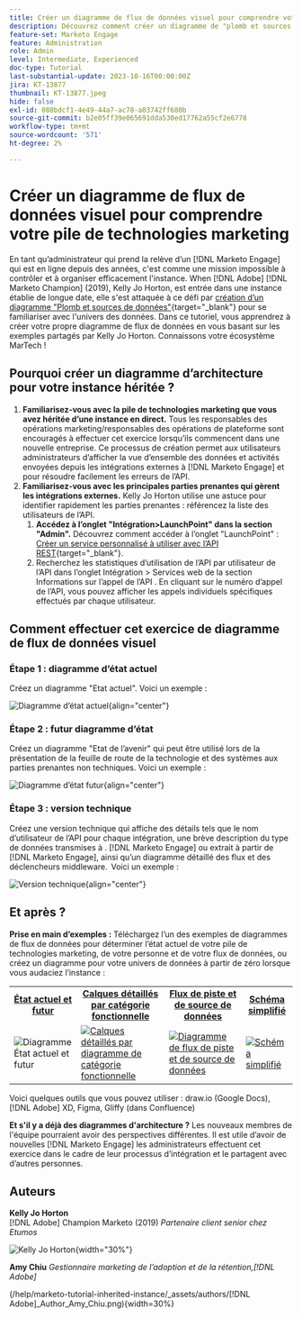 ```yaml
---
title: Créer un diagramme de flux de données visuel pour comprendre votre pile de technologies marketing
description: Découvrez comment créer un diagramme de "plomb et sources de données" pour comprendre l’univers des données, pour contrôler et organiser efficacement l’instance.
feature-set: Marketo Engage
feature: Administration
role: Admin
level: Intermediate, Experienced
doc-type: Tutorial
last-substantial-update: 2023-10-16T00:00:00Z
jira: KT-13877
thumbnail: KT-13877.jpeg
hide: false
exl-id: 088bdcf1-4e49-44a7-ac78-a03742ff680b
source-git-commit: b2e05ff39e065691dda530ed17762a55cf2e6778
workflow-type: tm+mt
source-wordcount: '571'
ht-degree: 2%

---
```


# Créer un diagramme de flux de données visuel pour comprendre votre pile de technologies marketing

En tant qu’administrateur qui prend la relève d’un [!DNL Marketo Engage] qui est en ligne depuis des années, c&#39;est comme une mission impossible à contrôler et à organiser efficacement l&#39;instance. When [!DNL Adobe] [!DNL Marketo Champion] (2019), Kelly Jo Horton, est entrée dans une instance établie de longue date, elle s&#39;est attaquée à ce défi par [création d’un diagramme &quot;Plomb et sources de données&quot;](https://nation.marketo.com/t5/employee-blogs/understand-your-marketing-technology-and-data-create-this/ba-p/296774){target="_blank"} pour se familiariser avec l&#39;univers des données. Dans ce tutoriel, vous apprendrez à créer votre propre diagramme de flux de données en vous basant sur les exemples partagés par Kelly Jo Horton. Connaissons votre écosystème MarTech !

## Pourquoi créer un diagramme d’architecture pour votre instance héritée ?

1. **Familiarisez-vous avec la pile de technologies marketing que vous avez héritée d’une instance en direct.** Tous les responsables des opérations marketing/responsables des opérations de plateforme sont encouragés à effectuer cet exercice lorsqu’ils commencent dans une nouvelle entreprise. Ce processus de création permet aux utilisateurs administrateurs d’afficher la vue d’ensemble des données et activités envoyées depuis les intégrations externes à [!DNL Marketo Engage] et pour résoudre facilement les erreurs de l’API.
2. **Familiarisez-vous avec les principales parties prenantes qui gèrent les intégrations externes.** Kelly Jo Horton utilise une astuce pour identifier rapidement les parties prenantes : référencez la liste des utilisateurs de l’API.
   1. **Accédez à l’onglet &quot;Intégration>LaunchPoint&quot; dans la section &quot;Admin&quot;.** Découvrez comment accéder à l’onglet &quot;LaunchPoint&quot; : [Créer un service personnalisé à utiliser avec l’API REST](https://experienceleague.adobe.com/docs/marketo/using/product-docs/administration/additional-integrations/create-a-custom-service-for-use-with-rest-api.html){target="_blank"}.
   2. Recherchez les statistiques d’utilisation de l’API par utilisateur de l’API dans l’onglet Intégration > Services web de la section Informations sur l’appel de l’API . En cliquant sur le numéro d’appel de l’API, vous pouvez afficher les appels individuels spécifiques effectués par chaque utilisateur.

## Comment effectuer cet exercice de diagramme de flux de données visuel

### Étape 1 : diagramme d’état actuel

Créez un diagramme &quot;Etat actuel&quot;. Voici un exemple :

![Diagramme d’état actuel](/help/marketo-tutorial-inherited-instance/_assets/data-flow-diagram/Current_State_Lead_Data_Sources_KellyJo_Horton.png){align="center"}


### Étape 2 : futur diagramme d’état

Créez un diagramme &quot;Etat de l’avenir&quot; qui peut être utilisé lors de la présentation de la feuille de route de la technologie et des systèmes aux parties prenantes non techniques. Voici un exemple :

![Diagramme d’état futur](/help/marketo-tutorial-inherited-instance/_assets/data-flow-diagram/Future-State-Lead-Data-Sources-KellyJo-Horton.png){align="center"}

### Étape 3 : version technique

Créez une version technique qui affiche des détails tels que le nom d’utilisateur de l’API pour chaque intégration, une brève description du type de données transmises à . [!DNL Marketo Engage] ou extrait à partir de [!DNL Marketo Engage], ainsi qu’un diagramme détaillé des flux et des déclencheurs middleware.  Voici un exemple :

![Version technique](/help/marketo-tutorial-inherited-instance/_assets/data-flow-diagram/Lead-Data-Source-Diagram-KellyJo-Horton.png){align="center"}


## Et après ?

**Prise en main d’exemples :**
Téléchargez l’un des exemples de diagrammes de flux de données pour déterminer l’état actuel de votre pile de technologies marketing, de votre personne et de votre flux de données, ou créez un diagramme pour votre univers de données à partir de zéro lorsque vous audaciez l’instance :


<table style="table-layout:fixed">
   <tr>  
      <td style="border: 0;">
      <div style="text-align: center;">
          <a href="./_assets/downloads/Current_Future_State_Lead_Data_Sources.zip">
            <strong>État actuel et futur</strong>
         </a>
      </div>
      </td>
      <td style="border: 0;">
      <div style="text-align: center;">
         <a href="./_assets/downloads/Detailed_Layers_by_Functional_Category_Stacked_Technologies.zip">
         <strong>Calques détaillés par catégorie fonctionnelle </strong>   
         </a>
      </div>
      </td>
      <td style="border: 0;">
         <div style="text-align: center;">
         <a href="./_assets/downloads/Lead_Data_Source.zip">
           <strong>Flux de piste et de source de données </strong>  
         </a>
         </div>
       </td> 
       <td style="border: 0;">
         <div style="text-align: center;">
         <a href="./_assets/downloads/Simple_World_Class_Stage_Stack.zip">
          <strong>Schéma simplifié</strong>  
         </a>
         </div>
        </td>  
   </tr>
   <tr>
    <td style="border: 0;">
         <div>
          <img alt="Diagramme État actuel et futur" src="./_assets/Thumbnail_Current-Future State Lead_Data Sources_KellyJo_Horton.png"/>
         </a>
      </div>
      </td>
      <td style="border: 0;">
         <div>
         <a href="./_assets/downloads/Detailed_Layers_by_Functional_Category_Stacked_Technologies.zip">
         <img alt="Calques détaillés par diagramme de catégorie fonctionnelle" src="./_assets/Thumbnail_Detailed_Layers_by_Functional_Category_Stacked_Technologies_KellyJo_Horton.png" />
       </a>
         </div>
      </td>
       <td style="border: 0;">
         <div>
            <a href="./_assets/downloads/Lead_Data_Source.zip">
         <img alt="Diagramme de flux de piste et de source de données" src="./_assets/Thumbnail_Lead-Data Source Diagram_KellyJo_Horton.png" />
         </a>
         </div>
      </td>
     <td style="border: 0;">
         <div>
            <a href="./_assets/downloads/Simple_World_Class_Stage_Stack.zip">
             <img alt="Schéma simplifié" src="./_assets/Thumbnail_Simple_World_Class_Stage_Stack.png" />
         </a>
         </div>
      </td>
</table>

Voici quelques outils que vous pouvez utiliser : draw.io (Google Docs), [!DNL Adobe] XD, Figma, Gliffy (dans Confluence)

**Et s&#39;il y a déjà des diagrammes d&#39;architecture ?** Les nouveaux membres de l&#39;équipe pourraient avoir des perspectives différentes. Il est utile d’avoir de nouvelles [!DNL Marketo Engage] les administrateurs effectuent cet exercice dans le cadre de leur processus d’intégration et le partagent avec d’autres personnes.

## Auteurs

**Kelly Jo Horton**\
[!DNL Adobe] Champion Marketo (2019)
*Partenaire client senior chez Etumos*

![Kelly Jo Horton](/help/marketo-tutorial-inherited-instance/_assets/authors/Customer_Author_Kelly_Jo_Horton.png){width="30%"}

**Amy Chiu**
*Gestionnaire marketing de l’adoption et de la rétention,[!DNL Adobe]*

(/help/marketo-tutorial-inherited-instance/_assets/authors/[!DNL Adobe]_Author_Amy_Chiu.png){width=30%}

